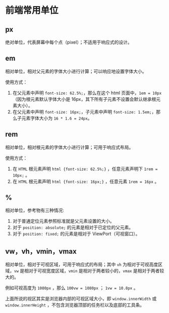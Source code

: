 # 前端常用单位

## px

绝对单位，代表屏幕中每个点（pixel）；不适用于响应式的设计。

## em

相对单位，相对父元素的字体大小进行计算；可以响应地设置字体大小。

使用方式：

1. 在父元素中声明 `font-size: 62.5%;`，那么在这个 html 页面中，`1em = 10px` （因为根元素默认字体大小是 16px，其下所有子元素不设置会默认继承根元素大小）。
2. 在父元素中声明 `font-size: 16px;`，子元素中声明 `font-size: 1.5em;`，那么子元素字体大小为 `16 * 1.6 = 24px`。

## rem

相对单位，相对根元素的字体大小进行计算；可用于响应式布局。

使用方式：

1. 在 `HTML` 根元素声明 `html {font-size: 62.5%;}` ，任意元素声明下 `1rem = 10px;` 。
2. 在 `HTML` 根元素声明 `html {font-size: 16px;}` ，任意元素 `1rem = 16px` 。

## %

相对单位，参考物有三种情况:

1. 对于普通定位元素参照标准就是父元素设置的大小。
2. 对于 `position: absolute;` 的元素是相对于已定位的父元素。
3. 对于 `position: fixed;` 的元素是相对于 ViewPort（可视窗口）。

## vw，vh，vmin，vmax

相对单位，相对于可视区域，可用于响应式的布局；其中 `vh` 为相对于可视高度区域，`vw` 是相对于可视宽度区域，`vmin` 是相对于两者较小的，`vmax` 是相对于两者较大的。

例如可视高度为 `1080px` ，那么 `100vw = 1080px` ； `1vw = 10.8px` 。

上面所说的视区其实是浏览器内部的可视区域大小，即 `window.innerWidth` 或 `window.innerHeight` ，不包含浏览器顶部的任务栏以及底部的工具条。
